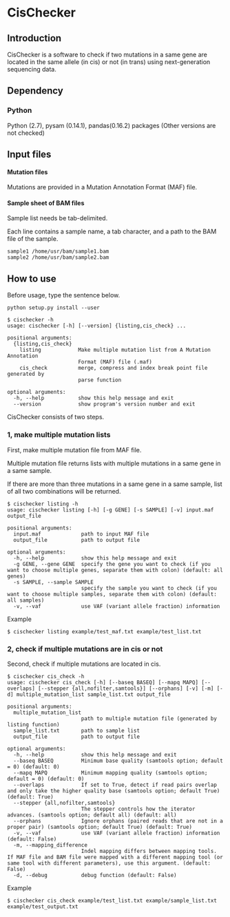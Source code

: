 # CisChecker

## Introduction
CisChecker is a software to check if two mutations in a same gene are located in the same allele (in cis) or not (in trans) using next-generation sequencing data.

## Dependency
### Python
Python (2.7), pysam (0.14.1), pandas(0.16.2) packages
(Other versions are not checked)

## Input files

#### Mutation files

Mutations are provided in a Mutation Annotation Format (MAF) file.

#### Sample sheet of BAM files

Sample list needs be tab-delimited.

Each line contains a sample name, a tab character, and a path to the BAM file of the sample.

```
sample1	/home/usr/bam/sample1.bam
sample2	/home/usr/bam/sample2.bam
```

## How to use
Before usage, type the sentence below.
```
python setup.py install --user

```

```
$ cischecker -h
usage: cischecker [-h] [--version] {listing,cis_check} ...

positional arguments:
  {listing,cis_check}
    listing            Make multiple mutation list from A Mutation Annotation
                       Format (MAF) file (.maf)
    cis_check          merge, compress and index break point file generated by
                       parse function

optional arguments:
  -h, --help           show this help message and exit
  --version            show program's version number and exit

```

CisChecker consists of two steps.

### 1, make multiple mutation lists

First, make multiple mutation file from MAF file.

Multiple mutation file returns lists with multiple mutations in a same gene in a same sample.

If  there are more than three mutations in a same gene in a same sample, list of all two combinations will be returned.

```
$ cischecker listing -h
usage: cischecker listing [-h] [-g GENE] [-s SAMPLE] [-v] input.maf output_file

positional arguments:
  input.maf             path to input MAF file
  output_file           path to output file

optional arguments:
  -h, --help            show this help message and exit
  -g GENE, --gene GENE  specify the gene you want to check (if you want to choose multiple genes, separate them with colon) (default: all genes)
  -s SAMPLE, --sample SAMPLE
                        specify the sample you want to check (if you want to choose multiple samples, separate them with colon) (default: all samples)
  -v, --vaf             use VAF (variant allele fraction) information
```

Example
```
$ cischecker listing example/test_maf.txt example/test_list.txt
```


### 2, check if multiple mutations are in cis or not
Second, check if multiple mutations are located in cis.

```
$ cischecker cis_check -h
usage: cischecker cis_check [-h] [--baseq BASEQ] [--mapq MAPQ] [--overlaps] [--stepper {all,nofilter,samtools}] [--orphans] [-v] [-m] [-d] multiple_mutation_list sample_list.txt output_file

positional arguments:
  multiple_mutation_list
                        path to multiple mutation file (generated by listing function)
  sample_list.txt       path to sample list
  output_file           path to output file

optional arguments:
  -h, --help            show this help message and exit
  --baseq BASEQ         Minimum base quality (samtools option; default = 0) (default: 0)
  --mapq MAPQ           Minimum mapping quality (samtools option; default = 0) (default: 0)
  --overlaps            If set to True, detect if read pairs overlap and only take the higher quality base (samtools option; default True) (default: True)
  --stepper {all,nofilter,samtools}
                        The stepper controls how the iterator advances. (samtools option; default all) (default: all)
  --orphans             Ignore orphans (paired reads that are not in a proper pair) (samtools option; default True) (default: True)
  -v, --vaf             use VAF (variant allele fraction) information (default: False)
  -m, --mapping_difference
                        Indel mapping differs between mapping tools. If MAF file and BAM file were mapped with a different mapping tool (or same tool with different parameters), use this argument. (default: False)
  -d, --debug           debug function (default: False)
```

Example
```
$ cischecker cis_check example/test_list.txt example/sample_list.txt example/test_output.txt
```
